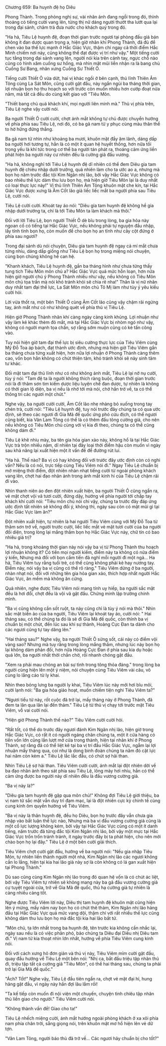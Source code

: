 




Chương 659: Ba huynh đệ họ Diêu


Phong Thành. Trong phòng nghị sự, vài nhân ảnh đang ngồi trong đó, thỉnh thoảng có tiếng cười vang lên, từng thị nữ dáng người thướt tha lướt qua lại trong đại sảnh, châm trà đưa nước cho khách quý trong đó.

"Ha hả, Tiêu Lệ huynh đệ, đoạn thời gian trước ngươi tại phòng đấu giá bán không ít đan dược quan trọng a, hiện giờ nhân khí Phong Thành, đã đủ để chen vào ba thế lực mạnh ở Hắc Giác Vực, thậm chí ngay cả thời điểm Hắc Minh chiếm nơi này, cũng không thể đạt được vị trí như vậy." Một tiếng cười tục tằng trong đại sảnh vang lên, người nói kia trên cánh tay, ngực chỗ nào cũng có hình xăm cuồng sư hống, mà nhìn mặt mũi liền nhận ra là bang chủ Cuồng Sư Bang, nhân xưng Cuồng Sư Thiết Ô.

Tiếng cười Thiết Ô vừa dứt, hai vị khác ngồi ở bên cạnh, thủ lĩnh Thiên Âm Tông cùng La Sát Môn, cũng cười gật đầu, này ngắn ngủi ba tháng thời gian, lợi nhuận bọn họ thu hoạch so với trước còn muốn nhiều hơn cướp đoạt nửa năm, mà tất cả đều do cùng kết giao với "Tiêu Môn.

"Thiết bang chủ quá khách khí, mọi người liên minh mà." Thủ vị phía trên, Tiêu Lệ nghe vậy cười nói.

Ba người Thiết Ô cười cười, chợt ánh mắt không tự chủ được chuyển hướng về phía phía sau Tiêu Lệ, nơi đó, có ba gã nam tử y phục cùng màu thân thể to hờ hững đứng thẳng.

Ba gã nam tử nhìn như khoảng ba mươi, khuôn mặt đầy âm lãnh, dáng dấp ba người hơi tương tự, hẳn là có một ít quan hệ huyết thống, hơn nữa tối trọng yếu là khí tức trong cơ thể ba người tán phát ra, thoáng cảm ứng liền phát hiện ba người này cư nhiên đều là cường giả đấu vương.

"Ha hả, không nghĩ tới Tiêu Lệ huynh đệ dĩ nhiên có thể đem Diêu gia tam huynh đệ chiêu nhập dưới trướng, quả nhiên làm cho ta ước ao a, nhưng mà bọn họ năm trước đắc tội Kim Ngân nhị lão, bởi vậy Hắc Giác Vực không có bao nhiêu thế lực dám thu lưu bọn họ, mà hiện giờ Tiêu Môn lại là duy nhất có loại thực lực này!" Vị thủ lĩnh Thiên Âm Tông khuôn mặt che kín, tại Hắc Giác Vực được xưng là Âm Cốt lão giả liếc liếc mắt ba người phía sau Tiêu Lệ, cười nói.

Tiêu Lệ cười cười. Khoát tay áo nói: "Diêu gia tam huynh đệ không hề gia nhập dưới trướng ta, chỉ là tới Tiêu Môn ta làm khách mà thôi."

Đối với lời Tiêu Lệ, bọn người Thiết Ô dè bĩu trong lòng, ba gia hỏa này ngoan cố có tiếng tại Hắc Giác Vực, nếu không phải tự nguyện đầu nhập, lấy tính tình bọn họ, còn muốn để cho bọn họ an tĩnh như cây cột đứng ở phía sau ngươi?

Trong đại sảnh dù nói chuyện, Diêu gia tam huynh đệ ngay cả mí mắt chưa từng nhíu, dáng dấp giống như Tiêu Lệ bọn họ trong miệng nói chuyện, cùng bọn chúng không hề can hệ.

"Khanh khách, Tiêu Lệ huynh đệ, gần ba tháng hình như chưa từng thấy tung tích Tiêu Môn môn chủ a? Hắc Giác Vực quá mức hỗn loạn, hơn nữa hiện giờ người chú ý Phong Thành nhiều như vậy, nếu không có Tiêu Môn môn chủ tọa trấn mà nói khó tránh khỏi sẽ chia rẽ nha!" Thân là vị nữ nhân duy nhất tam đại thế lực, La Sát Môn môn chủ Tô Mị làm như tùy ý yêu kiều cười hỏi.

Lời vừa thốt ra, một bên Thiết Ô cùng Âm Cốt lão cũng vậy chậm rãi ngừng tay, ánh mắt như có như không quét về phía thủ vị Tiêu Lệ.

Hiện giờ Phong Thành nhân khí càng ngày càng kinh khủng. Lợi nhuận như vậy làm kẻ khác thèm đỏ mắt, mà tại Hắc Giác Vực bị nhòm ngó như vậy, không có người mạnh tọa chấn, sợ rằng sớm muộn cũng có kẻ tấn công vào.

Tuy nói hiện giờ tam đại thế lực bị siêu cường thực lực của Tiêu Viêm cùng Mỹ Đỗ Toa áp bách, đạt thành ước định, nhưng mà hiện giờ Tiêu Viêm gần ba tháng chưa từng xuất hiện, hơn nữa lợi nhuận ở Phong Thành càng thêm cao, vốn bọn hắn không có chút thiện tâm, khó tránh khỏi sẽ nảy sinh tâm tư khác.

Đối mặt tam đại thủ lĩnh như có như không ánh mắt, Tiêu Lệ lại nở nụ cười, tùy ý nói: "Tam đệ ta là người không thích ràng buộc, đoạn thời gian trước nói là đi thâm sơn tìm kiếm dược liệu luyện chế đan dược, tự nhiên là không có thời gian lộ diện, ba vị nếu là nhớ tới mà nói, chờ hắn trở về, ta có thể thông tri các ngươi một chút."

Nghe vậy, ba người cười cười, Âm Cốt lão nhẹ nhàng bỏ xuống trong tay chén trà, cười nói: "Tiêu Lệ huynh đệ, tuy nói trước đây chúng ta có qua ước định, sẽ theo các ngươi đi Gia Mã đế quốc ứng phó cừu địch, có thể ngươi cũng biết, kia Vân Lam Tông có thể là có thêm đấu tông cường giả, cho nên nếu không có Tiêu Môn chủ cùng với vị kia đi theo, chúng ta có thể cũng không dám đi."

Tiêu Lệ khẽ nhíu mày, ba tên gia hỏa gian xảo này, không hổ là tại Hắc Giác Vực trà trộn nhiều năm, dĩ nhiên tại đây loại thời điểm hậu còn muốn vì ngày sau khả năng lại xuất hiện một ít vấn đề để đường rút lui.

"Ha hả. Thế nào? Ba vị có hay không đối với trước đây ước định còn có nghi vấn? Nếu là có nói, trực tiếp cùng Tiêu Viêm nói đi." Ngay Tiêu Lệ chuẩn bị mở miệng thời điểm, đột nhiên nhàn nhạt tiếng cười từ ngoài phòng khách vang lên, chợt hai đạo nhân ảnh trong ánh mắt kinh hỉ của Tiêu Lệ chậm rãi đi vào.

Nhìn thanh niên áo đen đột nhiên xuất hiện, ba người Thiết Ô cũng ngẩn ra, vẻ mặt chợt vội vã tươi cười, đứng dậy, hướng về phía người tới chắp tay khách khí cười nói: "Tiêu môn chủ nói chi vậy, chúng ta trước đây đáp ứng ước định tất nhiên sẽ không đổi ý, không thì, ngày sau còn có mặt mũi gì tại Hắc Giác Vực làm ăn?"

Đột nhiên xuất hiện, tự nhiên là hai người Tiêu Viêm cùng với Mỹ Đỗ Toa từ thâm sơn trở về, người trước cười, liếc liếc mắt vẻ mặt tươi cười của ba người đối diện, trong lòng lại mắng thầm bọn họ Hắc Giác Vực này, chữ tín có bao nhiêu giá trị?

"Ha hả, trong khoảng thời gian này nói vậy ba vị từ Phong Thành thu hoạch lợi nhuận không ít? Có tiền mọi người kiếm, điểm này ta không có nửa điểm ý kiến, Nhưng mà đối với bọn cầm tiền đã nghĩ mỗi người đi một ngả... Ha hả, Tiêu Viêm tuy rằng tuổi trẻ, có thể cũng không phải kẻ hay nương tay. Điểm này, nói vậy ba vị cũng có thể rõ ràng." Tiêu Viêm dừng ở ba người, nhàn nhạt nói, đối với những tên gia hỏa gian xảo, thích hợp nhất người Hắc Giác Vực, ăn mềm mà không ăn cứng.

Quả nhiên, nghe được Tiêu Viêm nói mang tính uy hiếp, ba người sắc mặt đều là hơi đổi, chợt đều là vội vã gật đầu. Chứng minh lập trường chính mình.

"Ba vị cũng không cần sốt ruột, ta này cũng chỉ là tùy ý nói mà thôi." Nhìn sắc mặt biến ảo của ba người, Tiêu Viêm lại khoát tay áo, cười nói: " Hai tháng sau, có thể chúng ta đó là sẽ đi Gia Mã đế quốc, còn thỉnh ba vị chuẩn bị một chút, đến lúc sau khi sự thành, Hoàng Cực Đan ta dành cho các ngươi cũng tự tay dâng lên."

"Hai tháng sau?" Nghe vậy, ba người Thiết Ô sửng sốt, cái này có điểm vội vàng sao? Nhưng mà tuy rằng trong lòng mắng thầm, nhưng lúc này bọn họ lại không dám phản đối, hơn nữa Hoàng Cực Đan ở phía sau kia dụ hoặc quá lớn, ba người nhất thời chần chờ, rồi nhanh chóng gật đầu.

"Xem ra phải mau chóng an bài sự tình trong tông thỏa đáng." trong lòng ba người cùng hiện lên một ý niệm, nói chuyện cùng Tiêu Viêm vài câu, vô cùng lo lắng cáo từ ly khai.

Nhìn theo bóng lưng ba người ly khai, Tiêu Viêm lúc này mới hơi bĩu môi, cười lạnh nói: "Ba gia hỏa giảo hoạt, muốn chiếm tiện nghi Tiêu Viêm ta?"

"Ngươi tiểu tử này, rốt cuộc đã trở lại, mấy tháng này ở Phong Thành, đã đem ta lăn qua lăn lại đến thảm." Tiêu Lệ từ thủ vị chạy tới trước mặt Tiêu Viêm, vỗ vai cười nói.

"Hiện giờ Phong Thành thế nào?" Tiêu Viêm cười cười hỏi.

"Rất tốt, có thể do trước đây ngươi đánh Kim Ngân nhị lão, hiện giờ trong Hắc Giác Vực, có rất ít có người ngáng chân chúng ta, một ít cửa hàng có tiền vốn lớn cũng lần lượt mở cửa trong thành, hiện tại nhân khí ở Phong Thành, sợ rằng đã có thể liệt kê tại ba vị trí đầu Hắc Giác Vực, ngẫm lại lợi nhuận mấy tháng qua, coi như là dong binh đoàn chúng ta năm đó cật lực hai năm còn kém a." Tiêu Lệ lắc lắc đầu, có chút sợ hãi than.

Nhìn Tiêu Lệ sợ hãi than. Tiêu Viêm cười cười, ánh mắt lại đột nhiên dời về ba đạo nhân ảnh theo sát phía sau Tiêu Lệ, lông mày hơi nhíu, hắn có thể cảm ứng được ba người này dĩ nhiên đều là đấu vương cường giả.

"Ba vị này là?"

"Diêu gia tam huynh đệ gặp qua môn chủ!" Không đợi Tiêu Lệ giới thiệu, ba vị nam tử sắc mặt vẫn duy trì đạm mạc, lại là đột nhiên cực kỳ chỉnh tề cùng cung kính ôm quyền hướng về Tiêu Viêm.

"Ba vị này là thân huynh đệ, đều họ Diêu, bọn họ trước đây vẫn chưa gia nhập vào bất luận thế lực nào, Nhưng mà ba vị đấu vương cường giả cũng là một cổ lực lượng không kém, bởi vậy tại Hắc Giác Vực cũng có một ít danh tiếng, năm trước đã từng đắc tội Kim Ngân nhị lão, bởi vậy một mực tại Hắc Giác Vực trốn trốn tránh tránh, ít ngày trước đây bị ta phát hiện, cho nên mời chào bọn họ lại đây." Tiêu Lệ ở một bên cười giải thích.

Tiêu Viêm chợt cười gật đầu, hướng về ba người nói: "Nếu gia nhập Tiêu Môn, tự nhiên liền thành người một nhà, Kim Ngân nhị lão các ngươi không cần lo lắng, hiện tại kia hai lão giả này sợ là còn không có lá gan xuất hiện tại Phong Thành."

Dù sao cũng cùng Kim Ngân nhị lão trong đó quan hệ vốn là có chút ác liệt, bởi vậy Tiêu Viêm tự nhiên sẽ không mang này ba gã đấu vương cường giả cự tuyệt ngoài cửa, trở về Gia Mã đế quốc, thủ hạ cường giả tự nhiên là càng nhiều càng tốt.

Nghe được Tiêu Viêm lời này, Diêu thị tam huynh đệ khuôn mặt cũng hiện lên ý mừng, mấy năm nay bọn họ có chút thê thảm, Kim Ngân nhị lão hàng đầu tại Hắc Giác Vực quá mức vang dội, thậm chí với rất nhiều thế lực cũng không dám thu lưu bọn họ mà đắc tội kia hai lão bất tử.

"Môn chủ, ta lớn nhất trong ba huynh đệ, tên trước kia không cần nhắc lại, ngày sau nếu là có việc phân phó, bảo chúng ta Diêu đại Diêu nhị Diêu tam đi." Vị nam tử kia thoạt nhìn lớn nhất, hướng về phía Tiêu Viêm cung kính nói.

Đối với cách xưng hô đơn giản và thú vị này, Tiêu Viêm mỉm cười gật đầu, quay đầu hướng về Tiêu Lệ một bên nói: "Nhị ca, bắt đầu triệu tập nhân thủ đi, triệu tập tất cả cường giả "Tiêu Môn", có thể hai tháng sau, chúng ta phải trở lại Gia Mã đế quốc."

"Ách? Tốt!" Nghe vậy, Tiêu Lệ đầu tiên ngẩn ra, chợt vẻ mặt đại hỉ, hung hăng gật đầu, vì ngày này hắn đợi lâu lắm rồi!

"Ta kế tiếp còn muốn đi nội viện một chuyến, chuyện tình chiêu tập nhân thủ liền giao cho người." Tiêu Viêm cười nói.

"Không thành vấn đề! Giao cho ta!"

Tiêu Lệ nhếch miệng cười, ánh mắt hướng ngoài phòng khách ở xa xôi phía nam phía chân trời, sẳng giọng nói, trên khuôn mặt mơ hồ hiện lên vẻ dữ tợn.

"Vân Lam Tông, người báo thù đã trở về... Các ngươi hãy chuẩn bị cho tốt?"




